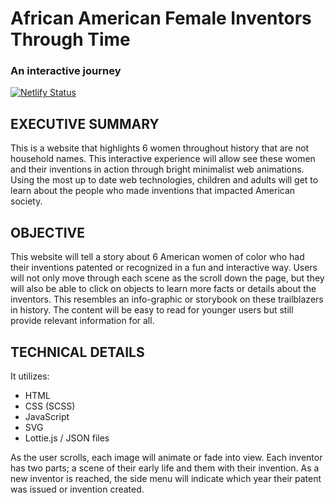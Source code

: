 # African American Female Inventors Through Time
### An interactive journey

[![Netlify Status](https://api.netlify.com/api/v1/badges/eefc0b5c-78fc-46a9-9b85-6c32e7a75402/deploy-status)](https://app.netlify.com/sites/blackfemaleinventors/deploys)

## EXECUTIVE SUMMARY

This is a website that highlights 6 women throughout history that are not household names. This interactive experience will allow see these women and their inventions in action through bright minimalist web animations. Using the most up to date web technologies, children and adults will get to learn about the people who made inventions that impacted American society.

## OBJECTIVE

This website will tell a story about 6 American women of color who had their inventions patented or recognized in a fun and interactive way. Users will not only move through each scene as the scroll down the page, but they will also be able to click on objects to learn more facts or details about the inventors. This resembles an info-graphic or storybook on these trailblazers in history. The content will be easy to read for younger users but still provide relevant information for all.

## TECHNICAL DETAILS

It utilizes:
- HTML
- CSS (SCSS)
- JavaScript
- SVG
- Lottie.js / JSON files

As the user scrolls, each image will animate or fade into view. Each inventor has two parts; a scene of their early life and them with their invention. As a new inventor is reached, the side menu will indicate which year their patent was issued or invention created.
